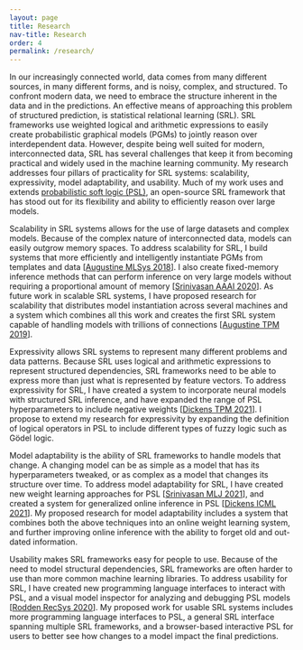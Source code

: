 ```yaml
---
layout: page
title: Research
nav-title: Research
order: 4
permalink: /research/
---
```


In our increasingly connected world, data comes from many different sources, in many different forms, and is noisy, complex, and structured.
To confront modern data, we need to embrace the structure inherent in the data and in the predictions.
An effective means of approaching this problem of structured prediction, is statistical relational learning (SRL).
SRL frameworks use weighted logical and arithmetic expressions to easily create probabilistic graphical models (PGMs) to jointly reason over interdependent data.
However, despite being well suited for modern, interconnected data, SRL has several challenges that keep it from becoming practical and widely used in the machine learning community.
My research addresses four pillars of practicality for SRL systems: scalability, expressivity, model adaptability, and usability.
Much of my work uses and extends [probabilistic soft logic (PSL)](https://psl.linqs.org), an open-source SRL framework that has stood out for its flexibility and ability to efficiently reason over large models.

Scalability in SRL systems allows for the use of large datasets and complex models.
Because of the complex nature of interconnected data, models can easily outgrow memory spaces.
To address scalability for SRL, I build systems that more efficiently and intelligently instantiate PGMs from templates and data [[Augustine MLSys 2018](https://linqs.github.io/linqs-website/publications/#id:augustine-mlsys18)].
I also create fixed-memory inference methods that can perform inference on very large models without requiring a proportional amount of memory [[Srinivasan AAAI 2020](https://linqs.github.io/linqs-website/publications/#id:srinivasan-aaai20b)].
As future work in scalable SRL systems, I have proposed research for scalability that distributes model instantiation across several machines and a system which combines all this work and creates the first SRL system capable of handling models with trillions of connections [[Augustine TPM 2019](https://linqs.github.io/linqs-website/publications/#id:augustine-tpm19)].

Expressivity allows SRL systems to represent many different problems and data patterns.
Because SRL uses logical and arithmetic expressions to represent structured dependencies, SRL frameworks need to be able to express more than just what is represented by feature vectors.
To address expressivity for SRL, I have created a system to incorporate neural models with structured SRL inference, and have expanded the range of PSL hyperparameters to include negative weights [[Dickens TPM 2021](https://linqs.github.io/linqs-website/publications/#id:dickens-tpm21)].
I propose to extend my research for expressivity by expanding the definition of logical operators in PSL to include different types of fuzzy logic such as Gödel logic.

Model adaptability is the ability of SRL frameworks to handle models that change.
A changing model can be as simple as a model that has its hyperparameters tweaked, or as complex as a model that changes its structure over time.
To address model adaptability for SRL, I have created new weight learning approaches for PSL [[Srinivasan MLJ 2021](https://linqs.github.io/linqs-website/publications/#id:srinivasan-mlj21)], and created a system for generalized online inference in PSL [[Dickens ICML 2021](https://linqs.github.io/linqs-website/publications/#id:dickens-icml21)].
My proposed research for model adaptability includes a system that combines both the above techniques into an online weight learning system, and further improving online inference with the ability to forget old and out-dated information.

Usability makes SRL frameworks easy for people to use.
Because of the need to model structural dependencies, SRL frameworks are often harder to use than more common machine learning libraries.
To address usability for SRL, I have created new programming language interfaces to interact with PSL, and a visual model inspector for analyzing and debugging PSL models [[Rodden RecSys 2020](https://linqs.github.io/linqs-website/publications/#id:rodden-recsys20)].
My proposed work for usable SRL systems includes more programming language interfaces to PSL, a general SRL interface spanning multiple SRL frameworks, and a browser-based interactive PSL for users to better see how changes to a model impact the final predictions.
